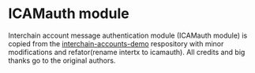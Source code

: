 # ICAMauth module

Interchain account message authentication module (ICAMauth module) is copied from the [interchain-accounts-demo](https://github.com/cosmos/interchain-accounts-demo) respository
with minor modifications and refator(rename intertx to icamauth). All credits and big thanks go to the original authors.
